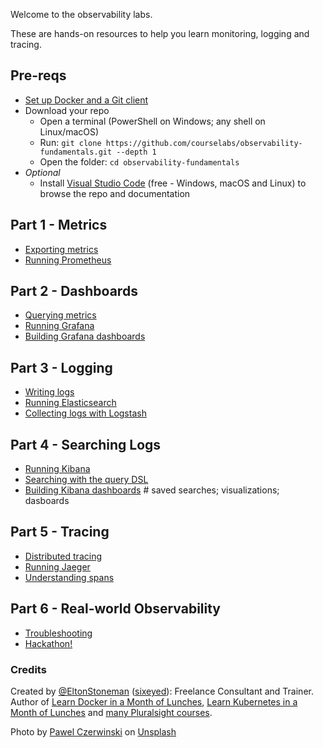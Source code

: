 Welcome to the observability labs.

These are hands-on resources to help you learn monitoring, logging and tracing.

## Pre-reqs

 - [Set up Docker and a Git client](setup/README.md) 
 - Download your repo
    - Open a terminal (PowerShell on Windows; any shell on Linux/macOS) 
    - Run: `git clone https://github.com/courselabs/observability-fundamentals.git --depth 1`
    - Open the folder: `cd observability-fundamentals`
- _Optional_
    -   Install [Visual Studio Code](https://code.visualstudio.com) (free - Windows, macOS and Linux) to browse the repo and documentation

## Part 1 - Metrics

- [Exporting metrics]()
- [Running Prometheus]()

## Part 2 - Dashboards

- [Querying metrics]()
- [Running Grafana]()
- [Building Grafana dashboards]()

## Part 3 - Logging

- [Writing logs](./labs/logging/README.md)
- [Running Elasticsearch](./labs/elasticsearch/README.md)
- [Collecting logs with Logstash](./labs/logstash/README.md)

## Part 4 - Searching Logs

- [Running Kibana](./labs/kibana/README.md)
- [Searching with the query DSL](./labs/query-dsl/README.md)
- [Building Kibana dashboards]() # saved searches; visualizations; dasboards

## Part 5 - Tracing

- [Distributed tracing]() 
- [Running Jaeger]()
- [Understanding spans]()

## Part 6 - Real-world Observability

- [Troubleshooting]()
- [Hackathon!]() 


### Credits

Created by [@EltonStoneman](https://twitter.com/EltonStoneman) ([sixeyed](https://github.com/sixeyed)): Freelance Consultant and Trainer. Author of [Learn Docker in a Month of Lunches](https://www.manning.com/books/learn-docker-in-a-month-of-lunches), [Learn Kubernetes in a Month of Lunches](https://www.manning.com/books/learn-kubernetes-in-a-month-of-lunches) and [many Pluralsight courses](https://pluralsight.pxf.io/c/1197078/424552/7490?u=https%3A%2F%2Fwww.pluralsight.com%2Fauthors%2Felton-stoneman).

Photo by <a href="https://unsplash.com/@pawel_czerwinski?utm_source=unsplash&utm_medium=referral&utm_content=creditCopyText">Pawel Czerwinski</a> on <a href="https://unsplash.com/s/photos/surveillance?utm_source=unsplash&utm_medium=referral&utm_content=creditCopyText">Unsplash</a>
  

